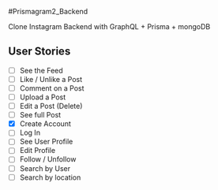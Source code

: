 #Prismagram2_Backend

Clone Instagram Backend with GraphQL + Prisma + mongoDB

## User Stories

- [ ] See the Feed
- [ ] Like / Unlike a Post
- [ ] Comment on a Post
- [ ] Upload a Post
- [ ] Edit a Post (Delete)
- [ ] See full Post
- [x] Create Account
- [ ] Log In
- [ ] See User Profile
- [ ] Edit Profile
- [ ] Follow / Unfollow
- [ ] Search by User
- [ ] Search by location
